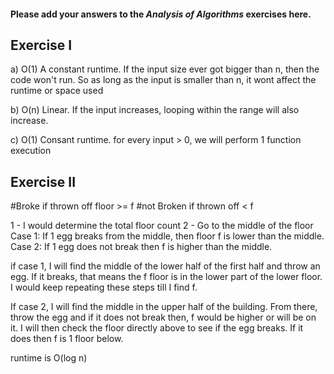 #### Please add your answers to the **_Analysis of Algorithms_** exercises here.

## Exercise I

a)
O(1) A constant runtime. If the input size ever got bigger than n, then the code won't run.
So as long as the input is smaller than n, it wont affect the runtime or space used

b)
O(n) Linear. If the input increases, looping within the range will also increase.

c) O(1) Consant runtime. for every input > 0, we will perform 1 function execution

## Exercise II

#Broke if thrown off floor >= f
#not Broken if thrown off < f

1 - I would determine the total floor count
2 - Go to the middle of the floor
Case 1: If 1 egg breaks from the middle, then floor f is lower than the middle.
Case 2: If 1 egg does not break then f is higher than the middle.

if case 1, I will find the middle of the lower half of the first half and throw an egg. If it breaks,
that means the f floor is in the lower part of the lower floor. I would keep repeating these steps till I find f.

If case 2, I will find the middle in the upper half of the building. From there, throw the egg and if it does not break then,
f would be higher or will be on it. I will then check the floor directly above to see if the egg breaks. If it does then f is 1 floor below.

runtime is O(log n)
